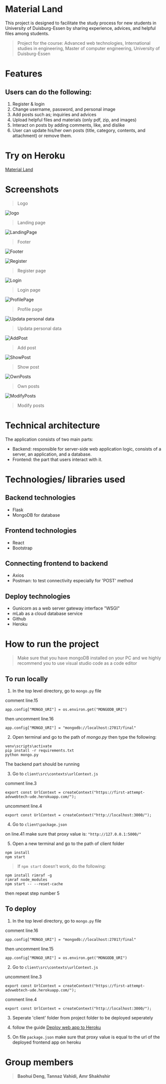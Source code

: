 # Material Land
This project is designed to facilitate the study process for new students in University of Duisburg-Essen by sharing experience, advices, and helpful files among students.
> Project for the course: Advanced web technologies, International studies in engineering, Master of computer engineering, University of Duisburg-Essen

# Features
## Users can do the following:
1. Register & login
2. Change username, password, and personal image
3. Add posts such as; inquiries and advices
4. Upload helpful files and materials (only pdf, zip, and images)
5. Interact on posts by adding comments, like, and dislike
6. User can update his/her own posts (title, category, contents, and attachment) or remove them. 

# Try on Heroku
[Material Land](https://flaskpro-advwebtech.herokuapp.com/)

# Screenshots
>Logo

![logo](https://github.com/AmrShakhshirUDE/testdeployUDE/blob/master/ProjectImages/1.Logo.png)

>Landing page

![LandingPage](https://github.com/AmrShakhshirUDE/testdeployUDE/blob/master/ProjectImages/2.LandingPage.png)

>Footer

![Footer](https://github.com/AmrShakhshirUDE/testdeployUDE/blob/master/ProjectImages/3.Footer.png)


![Register](https://github.com/AmrShakhshirUDE/testdeployUDE/blob/master/ProjectImages/4.Register.png)
>Register page

![Login](https://github.com/AmrShakhshirUDE/testdeployUDE/blob/master/ProjectImages/5.LoginPage.png)
>Login page

![ProfilePage](https://github.com/AmrShakhshirUDE/testdeployUDE/blob/master/ProjectImages/6.UserPage.png)
>Profile page

![Updata personal data](https://github.com/AmrShakhshirUDE/testdeployUDE/blob/master/ProjectImages/7.Change-update%20userData.png)
>Updata personal data

![AddPost](https://github.com/AmrShakhshirUDE/testdeployUDE/blob/master/ProjectImages/8.AddPost.png)
>Add post

![ShowPost](https://github.com/AmrShakhshirUDE/testdeployUDE/blob/master/ProjectImages/9.ShowPosts.png)
>Show post

![OwnPosts](https://github.com/AmrShakhshirUDE/testdeployUDE/blob/master/ProjectImages/10.Review%20own%20posts.png)
>Own posts

![ModifyPosts](https://github.com/AmrShakhshirUDE/testdeployUDE/blob/master/ProjectImages/11.Update-%20remove%20own%20posts.png)
> Modify posts

# Technical architecture
The application consists of two main parts:
* Backend: responsible for server-side web application logic, consists of a server, an application, and a database.
* Frontend: the part that users interact with it.

# Technologies/ libraries used
## Backend technologies
* Flask
* MongoDB for database
## Frontend technologies
* React
* Bootstrap
## Connecting frontend to backend
* Axios
* Postman: to test connectivity especially for 'POST' method
## Deploy technologies
* Gunicorn as a web server gateway interface "WSGI"
* mLab as a cloud database service
* Github
* Heroku

# How to run the project
> Make sure that you have mongoDB installed on your PC and we highly recommend you to use visual studio code as a code editor

## To run locally
1. In the top level directory, go to `mongo.py` file

comment line.15

`app.config["MONGO_URI"] = os.environ.get("MONGODB_URI")`

then uncomment line.16

`app.config["MONGO_URI"] = "mongodb://localhost:27017/final"`

2. Open terminal and go to the path of *mongo.py* then type the following:
```
venv\scripts\activate
pip install -r requirements.txt
python mongo.py
```
The backend part should be running

3. Go to `client\src\contexts\urlContext.js`

comment line.3

`export const UrlContext = createContext("https://first-attempt-advwebtech-ude.herokuapp.com/");`

uncomment line.4

`export const UrlContext = createContext("http://localhost:3000/");`

4. Go to `client\package.json`

on line.41 make sure that proxy value is: `"http://127.0.0.1:5000/"`

5. Open a new terminal and go to the path of client folder

```
npm install
npm start
```

> If `npm start` doesn't work, do the following:
```
npm install rimraf -g
rimraf node_modules
npm start -- --reset-cache
```
then repeat step number 5

## To deploy
1. In the top level directory, go to `mongo.py` file

comment line.16

`app.config["MONGO_URI"] = "mongodb://localhost:27017/final"`

then uncomment line.15

`app.config["MONGO_URI"] = os.environ.get("MONGODB_URI")`

2. Go to `client\src\contexts\urlContext.js`

uncomment line.3

`export const UrlContext = createContext("https://first-attempt-advwebtech-ude.herokuapp.com/");`

comment line.4

`export const UrlContext = createContext("http://localhost:3000/");`


3. Seperate 'client' folder from project folder to be deployed seperately


4. follow the guide [Deploy web app to Heroku](https://www.youtube.com/playlist?list=PLpSK06odCvYdSyGkWmc-AdqRc3zmiHPCc)

5. On file `package.json` make sure that proxy value is equal to the url of the deployed frontend app on heroku

# Group members
> **Baohui Deng, Tannaz Vahidi, Amr Shakhshir**
